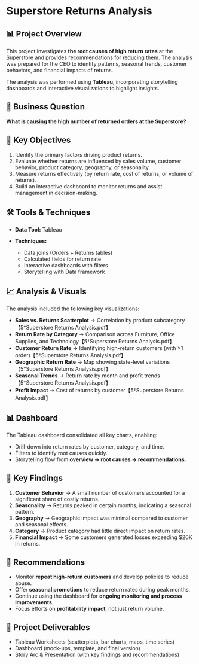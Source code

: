 # Superstore Returns Analysis

## 📊 Project Overview

This project investigates **the root causes of high return rates** at the Superstore and provides recommendations for reducing them. The analysis was prepared for the CEO to identify patterns, seasonal trends, customer behaviors, and financial impacts of returns.

The analysis was performed using **Tableau**, incorporating storytelling dashboards and interactive visualizations to highlight insights.

## 🎯 Business Question

**What is causing the high number of returned orders at the Superstore?**

## 🔑 Key Objectives

1. Identify the primary factors driving product returns.
2. Evaluate whether returns are influenced by sales volume, customer behavior, product category, geography, or seasonality.
3. Measure returns effectively (by return rate, cost of returns, or volume of returns).
4. Build an interactive dashboard to monitor returns and assist management in decision-making.

## 🛠 Tools & Techniques

* **Data Tool:** Tableau
* **Techniques:**

  * Data joins (Orders + Returns tables)
  * Calculated fields for return rate
  * Interactive dashboards with filters
  * Storytelling with Data framework

## 📈 Analysis & Visuals

The analysis included the following key visualizations:

* **Sales vs. Returns Scatterplot** → Correlation by product subcategory【5†Superstore Returns Analysis.pdf】
* **Return Rate by Category** → Comparison across Furniture, Office Supplies, and Technology【5†Superstore Returns Analysis.pdf】
* **Customer Return Rate** → Identifying high-return customers (with >1 order)【5†Superstore Returns Analysis.pdf】
* **Geographic Return Rate** → Map showing state-level variations【5†Superstore Returns Analysis.pdf】
* **Seasonal Trends** → Return rate by month and profit trends【5†Superstore Returns Analysis.pdf】
* **Profit Impact** → Cost of returns by customer【5†Superstore Returns Analysis.pdf】

## 📊 Dashboard

The Tableau dashboard consolidated all key charts, enabling:

* Drill-down into return rates by customer, category, and time.
* Filters to identify root causes quickly.
* Storytelling flow from **overview → root causes → recommendations**.

## 🧩 Key Findings

1. **Customer Behavior** → A small number of customers accounted for a significant share of costly returns.
2. **Seasonality** → Returns peaked in certain months, indicating a seasonal pattern.
3. **Geography** → Geographic impact was minimal compared to customer and seasonal effects.
4. **Category** → Product category had little direct impact on return rates.
5. **Financial Impact** → Some customers generated losses exceeding \$20K in returns.

## 🚀 Recommendations

* Monitor **repeat high-return customers** and develop policies to reduce abuse.
* Offer **seasonal promotions** to reduce return rates during peak months.
* Continue using the dashboard for **ongoing monitoring and process improvements**.
* Focus efforts on **profitability impact**, not just return volume.

## 📂 Project Deliverables

* Tableau Worksheets (scatterplots, bar charts, maps, time series)
* Dashboard (mock-ups, template, and final version)
* Story Arc & Presentation (with key findings and recommendations)
